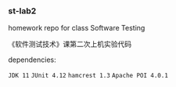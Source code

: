 ### st-lab2

homework repo for class Software Testing

《软件测试技术》课第二次上机实验代码

dependencies:

`JDK 11` `JUnit 4.12` `hamcrest 1.3` `Apache POI 4.0.1`

